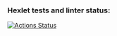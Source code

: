 ### Hexlet tests and linter status:
[![Actions Status](https://github.com/kanigreg/rails-project-65/workflows/hexlet-check/badge.svg)](https://github.com/kanigreg/rails-project-65/actions)